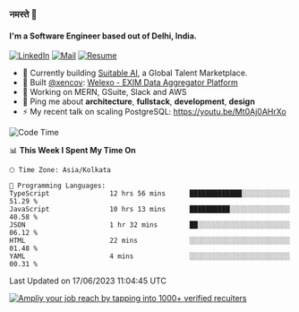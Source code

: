 ### नमस्ते 🙏

#### I'm a Software Engineer based out of Delhi, India.

[![LinkedIn](https://img.shields.io/badge/linkedin-%230077B5.svg)](https://linkedin.com/in/sambhav2612)
[![Mail](https://img.shields.io/badge/gmail-D14836)](mailto:sambhavjain2612@gmail.com)
[![Resume](https://img.shields.io/badge/resume-%23#FFFF00.svg)](https://mega.nz/file/IjA3yaoB#BFfQg1-aKva0piAd_wWs8Hf5dlnYRQ2ZkwtYwNMzBhA)

- 🏢 Currently building [Suitable AI](https://suitable.ai), a Global Talent Marketplace.
- 💅 Built [@xencov](https://github.com/xencov): [Welexo - EXIM Data Aggregator Platform](https://welexo.com)
- 🌱 Working on MERN, GSuite, Slack and AWS
- 💬 Ping me about **architecture**, **fullstack**, **development**, **design**
- ⚡️ My recent talk on scaling PostgreSQL: https://youtu.be/Mt0Aj0AHrXo

<!--START_SECTION:waka-->
![Code Time](http://img.shields.io/badge/Code%20Time-3%2C475%20hrs%202%20mins-blue)

📊 **This Week I Spent My Time On** 

```text
🕑︎ Time Zone: Asia/Kolkata

💬 Programming Languages: 
TypeScript               12 hrs 56 mins      █████████████░░░░░░░░░░░░   51.29 % 
JavaScript               10 hrs 13 mins      ██████████░░░░░░░░░░░░░░░   40.58 % 
JSON                     1 hr 32 mins        ██░░░░░░░░░░░░░░░░░░░░░░░   06.12 % 
HTML                     22 mins             ░░░░░░░░░░░░░░░░░░░░░░░░░   01.48 % 
YAML                     4 mins              ░░░░░░░░░░░░░░░░░░░░░░░░░   00.31 % 
```


 Last Updated on 17/06/2023 11:04:45 UTC
<!--END_SECTION:waka-->

[![Ampliy your job reach by tapping into 1000+ verified recuiters](https://user-images.githubusercontent.com/19583619/212717528-45b497fd-e886-4452-90fe-93829667bd63.png)](https://suitable.ai)

